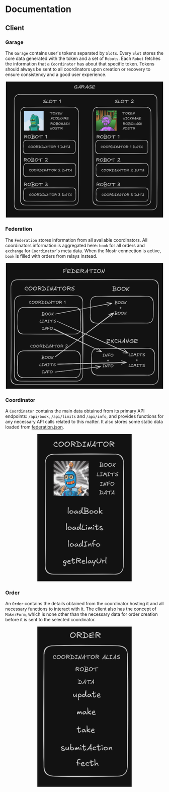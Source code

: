 # Documentation

## Client

### Garage

The `Garage` contains user's tokens separated by `Slots`. Every `Slot` stores the core data generated with the token and a set of `Robots`. Each `Robot` fetches the information that a `Coordinator` has about that specific token. Tokens should always be sent to all coordinators upon creation or recovery to ensure consistency and a good user experience.

<div align="center">
  <img src="/development/assets/garage.png" width="500px">
</div>

### Federation

The `Federation` stores information from all available coordinators. All coordinators information is aggregated here: `book` for all orders and `exchange` for `Coordinator`'s meta data. When the Nostr connection is active, `book` is filled with orders from relays instead. 

<div align="center">
  <img src="/development/assets/federation.png" width="500px">
</div>

### Coordinator

A `Coordinator` contains the main data obtained from its primary API endpoints: `/api/book`, `/api/limits` and `/api/info`, and provides functions for any necessary API calls related to this matter. It also stores some static data loaded from [federation.json](/frontend/static/federation.json).

<div align="center">
  <img src="/development/assets/coordinator.png" width="300px">
</div>

### Order

An `Order` contains the details obtained from the coordinator hosting it and all necessary functions to interact with it. The client also has the concept of `MakerForm`, which is none other than the necessary data for order creation before it is sent to the selected coordinator.

<div align="center">
  <img src="/development/assets/order.png" width="300px">
</div>
